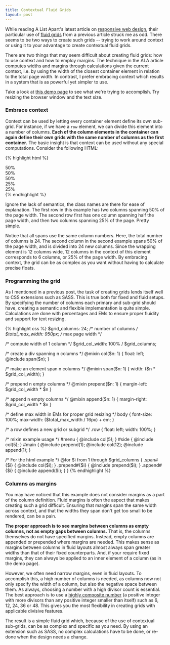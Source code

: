 ```yaml
---
title: Contextual Fluid Grids
layout: post
---
```


While reading A List Apart's latest article on [responsive web design][6], their particular use of
[fluid grids][5] from a previous article struck me as odd. There seems to be two ways to create such grids -- 
trying to work around context or using it to your advantage to create contextual fluid grids.

There are two things that may seem difficult about creating fluid grids: how to use context and how to employ margins.
The technique in the ALA article computes widths and margins through calculations given the current context, i.e. by using
the width of the closest container element in relation to the total page width. In contrast, I prefer embracing context
which results in a system that is as powerful yet simpler to use.

Take a look at [this demo page][7] to see what we're trying to accomplish. Try resizing the browser window and the text size.


### Embrace context

Context can be used by letting every container element define its own sub-grid. For instance, if we 
have a `row` element, we can divide this element into a number of columns. **Each of the column elements in the container can
again define their own grids with the same number of columns as the first container.** The basic insight is that context can be used
without any special computations. Consider the following HTML:

{% highlight html %}
<div class="row">
  <div class="span12">50%</div>
  <div class="span12">50%</div>
</div>

<div class="row">
  <div class="span12">50%</div>
  <div class="span12">
    <div class="row">
      <div class="span12">25%</div>
      <div class="span12">25%</div>
    </div>
  </div>
</div>
{% endhighlight %}

Ignore the lack of semantics, the class names are there for ease of explanation. The first row in this example 
has two columns spanning 50% of the page width. The second row first has one column spanning half 
the page width, and then two columns spanning 25% of the page. Pretty simple. 

Notice that all spans use the same column numbers. Here, the total number of columns is 24. The second column in the second 
example spans 50% of the page width, and is divided into 24 new columns. Since the wrapping element is 12 columns wide,
12 columns in the context of this element corresponds to 6 columns, or 25% of the page width. By embracing context, 
the grid can be as complex as you want without having to calculate precise floats.


### Programming the grid

As I mentioned in a previous post, the task of creating grids lends itself well to CSS extensions such as SASS. 
This is true both for fixed and fluid setups. By specifying the number of columns each primary and sub-grid should
have, creating a semantic and flexible implementation is quite simple. Calculations are done with percentages
and EMs to ensure proper fluidity and support for text resizing. 

{% highlight css %}
$grid_columns: 24;        /* number of columns */
$total_max_width: 950px;  /* max page width */

/* compute width of 1 column */
$grid_col_width: 100% / $grid_columns;

/* create a div spanning n columns */
@mixin col($n: 1) {
  float: left;
  @include span($n);
}

/* make an element span n columns */
@mixin span($n: 1) {
  width: ($n * $grid_col_width);
}

/* prepend n empty columns */
@mixin prepend($n: 1) {
  margin-left: $grid_col_width * $n
}

/* append n empty columns */
@mixin append($n: 1) {
  margin-right: $grid_col_width * $n
}

/* define max width in EMs for proper grid resizing */
body { 
  font-size: 100%; 
  max-width: ($total_max_width / 16px) + em; 
} 

/* a row defines a new grid or subgrid */
.row { float: left; width: 100%; }

/* mixin example usage */
#menu { @include col(5); }
#side { @include col(5); }
#main { 
  @include prepend(1);
  @include col(12); 
  @include append(1);
}

/* For the html example */
@for $i from 1 through $grid_columns {
  .span#{$i}    { @include col($i); }
  .prepend#{$i} { @include prepend($i); }
  .append#{$i}  { @include append($i); }
}
{% endhighlight %}


### Columns as margins

You may have noticed that this example does not consider margins as a part of the column definition. 
Fluid margins is often the aspect that
makes creating such a grid difficult. Ensuring that margins span the same width across context, and that the 
widths they span don't get too small to be rendered, can be a pain.

**The proper approach is to see margins between columns as empty columns, not as empty gaps between columns.** 
That is, the columns themselves do not have
specified margins. Instead, empty columns are appended or prepended where margins are needed. This makes sense as
margins between columns in fluid layouts almost always span greater widths than that of their fixed counterparts. 
And, if your require fixed margins, they can always be applied to an inner element of a column (as in the demo page).

However, we often need narrow margins, even in fluid layouts. To accomplish this, a high number of columns is needed,
as columns now not only specify the width of a column, but also the negative space between them. As always, choosing
a number with a high divisor count is essential. The best approach is to use a [highly composite number][3] 
(a positive integer with more divisors than any positive integer smaller than itself) such as 6, 12, 24, 36 or 48. 
This gives you the most flexibility in creating grids with applicable divisive features. 

The result is a simple fluid grid which, because of the use of contextual sub-grids, can be as complex and
specific as you need. By using an extension such as SASS, no complex calculations have to be done, or re-done
when the design needs a change.


  [3]:http://en.wikipedia.org/wiki/Highly_composite_number
  [5]:http://www.alistapart.com/articles/fluidgrids/
  [6]:http://www.alistapart.com/articles/responsive-web-design/
  [7]:/files/fluid/


